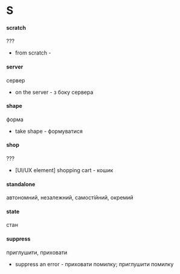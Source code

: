 # S

#### scratch
???
  - from scratch - 

#### server
сервер
  - on the server - з боку сервера

#### shape
форма
  - take shape - формуватися

#### shop
???
  - [UI/UX element] shopping cart - кошик

#### standalone
автономний, незалежний, самостійний, окремий

#### state
стан

#### suppress
приглушити, приховати
  - suppress an error - приховати помилку; приглушити помилку

